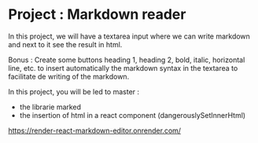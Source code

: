 # Project : Markdown reader

In this project, we will have a textarea input where we can write markdown and next to it see the result in html.

Bonus : Create some buttons heading 1, heading 2, bold, italic, horizontal line, etc. to insert automatically the markdown syntax in the textarea to facilitate de writing of the markdown.

In this project, you will be led to master :
- the librarie marked
- the insertion of html in a react component (dangerouslySetInnerHtml)

https://render-react-markdown-editor.onrender.com/
